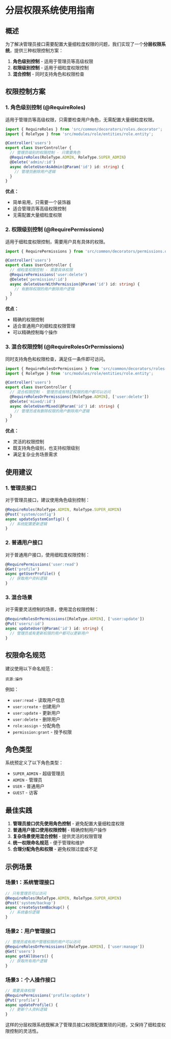 # 分层权限系统使用指南

## 概述

为了解决管理员接口需要配置大量细粒度权限的问题，我们实现了一个**分层权限系统**，提供三种权限控制方案：

1. **角色级别控制** - 适用于管理员等高级权限
2. **权限级别控制** - 适用于细粒度权限控制
3. **混合控制** - 同时支持角色和权限检查

## 权限控制方案

### 1. 角色级别控制 (@RequireRoles)

适用于管理员等高级权限，只需要检查用户角色，无需配置大量细粒度权限。

```typescript
import { RequireRoles } from 'src/common/decorators/roles.decorator';
import { RoleType } from 'src/modules/role/entities/role.entity';

@Controller('users')
export class UserController {
  // 管理员级别的权限控制 - 只需要角色
  @RequireRoles(RoleType.ADMIN, RoleType.SUPER_ADMIN)
  @Delete('admin/:id')
  async deleteUserAsAdmin(@Param('id') id: string) {
    // 管理员删除用户逻辑
  }
}
```

**优点：**
- 简单易用，只需要一个装饰器
- 适合管理员等高级权限控制
- 无需配置大量细粒度权限

### 2. 权限级别控制 (@RequirePermissions)

适用于细粒度权限控制，需要用户具有具体的权限。

```typescript
import { RequirePermissions } from 'src/common/decorators/permissions.decorator';

@Controller('users')
export class UserController {
  // 细粒度权限控制 - 需要具体权限
  @RequirePermissions('user:delete')
  @Delete('permission/:id')
  async deleteUserWithPermission(@Param('id') id: string) {
    // 有删除权限的用户删除用户逻辑
  }
}
```

**优点：**
- 精确的权限控制
- 适合普通用户的细粒度权限管理
- 可以精确控制每个操作

### 3. 混合权限控制 (@RequireRolesOrPermissions)

同时支持角色和权限检查，满足任一条件即可访问。

```typescript
import { RequireRolesOrPermissions } from 'src/common/decorators/roles-or-permissions.decorator';
import { RoleType } from 'src/modules/role/entities/role.entity';

@Controller('users')
export class UserController {
  // 混合权限控制 - 管理员或有特定权限的用户都可以访问
  @RequireRolesOrPermissions([RoleType.ADMIN], ['user:delete'])
  @Delete('mixed/:id')
  async deleteUserMixed(@Param('id') id: string) {
    // 管理员或有删除权限的用户删除用户逻辑
  }
}
```

**优点：**
- 灵活的权限控制
- 既支持角色级别，也支持权限级别
- 满足复杂业务场景需求

## 使用建议

### 1. 管理员接口
对于管理员接口，建议使用角色级别控制：

```typescript
@RequireRoles(RoleType.ADMIN, RoleType.SUPER_ADMIN)
@Post('system/config')
async updateSystemConfig() {
  // 系统配置更新逻辑
}
```

### 2. 普通用户接口
对于普通用户接口，使用细粒度权限控制：

```typescript
@RequirePermissions('user:read')
@Get('profile')
async getUserProfile() {
  // 获取用户资料逻辑
}
```

### 3. 混合场景
对于需要灵活控制的场景，使用混合权限控制：

```typescript
@RequireRolesOrPermissions([RoleType.ADMIN], ['user:update'])
@Put('users/:id')
async updateUser(@Param('id') id: string) {
  // 管理员或有更新权限的用户都可以更新用户
}
```

## 权限命名规范

建议使用以下命名规范：

```
资源:操作
```

例如：
- `user:read` - 读取用户信息
- `user:create` - 创建用户
- `user:update` - 更新用户
- `user:delete` - 删除用户
- `role:assign` - 分配角色
- `permission:grant` - 授予权限

## 角色类型

系统预定义了以下角色类型：

- `SUPER_ADMIN` - 超级管理员
- `ADMIN` - 管理员
- `USER` - 普通用户
- `GUEST` - 访客

## 最佳实践

1. **管理员接口优先使用角色控制** - 避免配置大量细粒度权限
2. **普通用户接口使用权限控制** - 精确控制用户操作
3. **复杂场景使用混合控制** - 提供灵活的权限管理
4. **统一权限命名规范** - 便于管理和维护
5. **合理分配角色和权限** - 避免权限过度或不足

## 示例场景

### 场景1：系统管理接口
```typescript
// 只有管理员可以访问
@RequireRoles(RoleType.ADMIN, RoleType.SUPER_ADMIN)
@Post('system/backup')
async createSystemBackup() {
  // 系统备份逻辑
}
```

### 场景2：用户管理接口
```typescript
// 管理员或有用户管理权限的用户可以访问
@RequireRolesOrPermissions([RoleType.ADMIN], ['user:manage'])
@Get('users')
async getAllUsers() {
  // 获取所有用户逻辑
}
```

### 场景3：个人操作接口
```typescript
// 需要具体权限
@RequirePermissions('profile:update')
@Put('profile')
async updateProfile() {
  // 更新个人资料逻辑
}
```

这样的分层权限系统既解决了管理员接口权限配置繁琐的问题，又保持了细粒度权限控制的灵活性。 